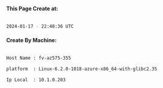 
   
#### This Page Create at:

```bash

2024-01-17 - 22:48:36 UTC

```

#### Create By Machine:

```bash

Host Name : fv-az575-355

platform  : Linux-6.2.0-1018-azure-x86_64-with-glibc2.35

Ip Local  : 10.1.0.203

```

